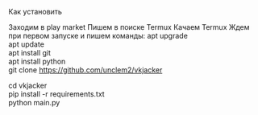 Как установить

Заходим в play market
Пишем в поиске Termux
Качаем Termux
Ждем при первом запуске и пишем команды:
apt upgrade   
apt update     
apt install git     
apt install python     
git clone https://github.com/unclem2/vkjacker     

cd vkjacker      
pip install -r requirements.txt      
python main.py
